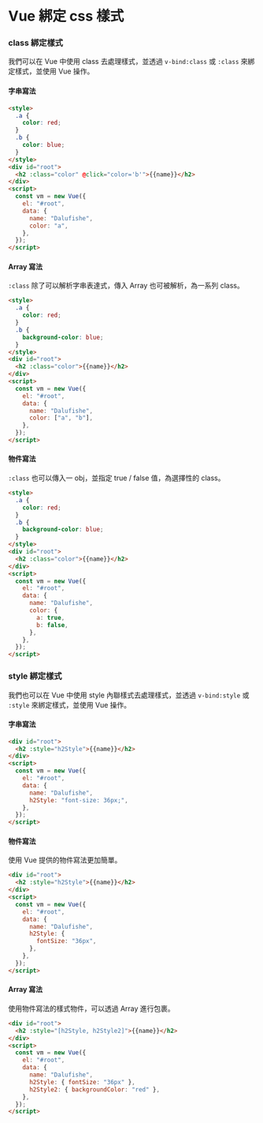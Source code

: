 # Vue 綁定 css 樣式

### class 綁定樣式

我們可以在 Vue 中使用 class 去處理樣式，並透過 `v-bind:class` 或 `:class` 來綁定樣式，並使用 Vue 操作。

#### 字串寫法

```html
<style>
  .a {
    color: red;
  }
  .b {
    color: blue;
  }
</style>
<div id="root">
  <h2 :class="color" @click="color='b'">{{name}}</h2>
</div>
<script>
  const vm = new Vue({
    el: "#root",
    data: {
      name: "Dalufishe",
      color: "a",
    },
  });
</script>
```

#### Array 寫法

`:class` 除了可以解析字串表達式，傳入 Array 也可被解析，為一系列 class。

```html
<style>
  .a {
    color: red;
  }
  .b {
    background-color: blue;
  }
</style>
<div id="root">
  <h2 :class="color">{{name}}</h2>
</div>
<script>
  const vm = new Vue({
    el: "#root",
    data: {
      name: "Dalufishe",
      color: ["a", "b"],
    },
  });
</script>
```

#### 物件寫法

`:class` 也可以傳入一 obj，並指定 true / false 值，為選擇性的 class。

```html
<style>
  .a {
    color: red;
  }
  .b {
    background-color: blue;
  }
</style>
<div id="root">
  <h2 :class="color">{{name}}</h2>
</div>
<script>
  const vm = new Vue({
    el: "#root",
    data: {
      name: "Dalufishe",
      color: {
        a: true,
        b: false,
      },
    },
  });
</script>
```

### style 綁定樣式

我們也可以在 Vue 中使用 style 內聯樣式去處理樣式，並透過 `v-bind:style` 或 `:style` 來綁定樣式，並使用 Vue 操作。

#### 字串寫法

```html
<div id="root">
  <h2 :style="h2Style">{{name}}</h2>
</div>
<script>
  const vm = new Vue({
    el: "#root",
    data: {
      name: "Dalufishe",
      h2Style: "font-size: 36px;",
    },
  });
</script>
```

#### 物件寫法

使用 Vue 提供的物件寫法更加簡單。

```html
<div id="root">
  <h2 :style="h2Style">{{name}}</h2>
</div>
<script>
  const vm = new Vue({
    el: "#root",
    data: {
      name: "Dalufishe",
      h2Style: {
        fontSize: "36px",
      },
    },
  });
</script>
```

#### Array 寫法

使用物件寫法的樣式物件，可以透過 Array 進行包裹。

```html
<div id="root">
  <h2 :style="[h2Style, h2Style2]">{{name}}</h2>
</div>
<script>
  const vm = new Vue({
    el: "#root",
    data: {
      name: "Dalufishe",
      h2Style: { fontSize: "36px" },
      h2Style2: { backgroundColor: "red" },
    },
  });
</script>
```

